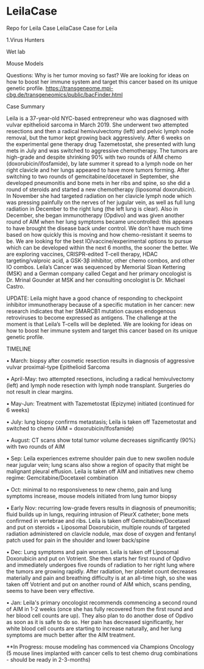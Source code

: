 # LeilaCase
Repo for Leila Case 
LeilaCase
Case for Leila

1.Virus Hunters

Wet lab

Mouse Models

Questions: Why is her tumor moving so fast?
We are looking for ideas on how to boost her immune system and target this cancer based on its unique genetic profile.
https://transgeneome.mpi-cbg.de/transgeneomics/public/bacFinder.html

Case Summary

Leila is a 37-year-old NYC-based entrepreneur who was diagnosed with vulvar epithelioid sarcoma in March 2019. She underwent two attempted resections and then a radical hemivulvectomy (left) and pelvic lymph node removal, but the tumor kept growing back aggressively. After 6 weeks on the experimental gene therapy drug Tazemetostat, she presented with lung mets in July and was switched to aggressive chemotherapy. The tumors are high-grade and despite shrinking 90% with two rounds of AIM chemo (doxorubicin/ifosfamide), by late summer it spread to a lymph node on her right clavicle and her lungs appeared to have more tumors forming. After switching to two rounds of gemcitabine/docetaxel in September, she developed pneumonitis and bone mets in her ribs and spine, so she did a round of steroids and started a new chemotherapy (liposomal doxorubicin). In November she had targeted radiation on her clavicle lymph node which was pressing painfully on the nerves of her jugular vein, as well as full lung radiation in December to the right lung (the left lung is clear). Also in December, she began immunotherapy (Opdivo) and was given another round of AIM when her lung symptoms became uncontrolled: this appears to have brought the disease back under control. We don’t have much time based on how quickly this is moving and how chemo-resistant it seems to be. We are looking for the best IO/vaccine/experimental options to pursue which can be developed within the next 6 months, the sooner the better. We are exploring vaccines, CRISPR-edited T-cell therapy, HDAC targeting/valproic acid, a GSK-3β inhibitor, other chemo combos, and other IO combos. Leila’s Cancer was sequenced by Memorial Sloan Kettering (MSK) and a German company called Cegat and her primary oncologist is Dr. Mrinal Gounder at MSK and her consulting oncologist is Dr. Michael Castro.

UPDATE: Leila might have a good chance of responding to checkpoint inhibitor immunotherapy because of a specific mutation in her cancer: new research indicates that her SMARCB1 mutation causes endogenous retroviruses to become expressed as antigens. The challenge at the moment is that Leila’s T-cells will be depleted. We are looking for ideas on how to boost her immune system and target this cancer based on its unique genetic profile.

TIMELINE

• March: biopsy after cosmetic resection results in diagnosis of aggressive vulvar proximal-type Epithelioid Sarcoma

• April-May: two attempted resections, including a radical hemivulvectomy (left) and lymph node resection with lymph node transplant. Surgeries do not result in clear margins.

• May-Jun: Treatment with Tazemetostat (Epizyme) initiated (continued for 6 weeks)

• July: lung biopsy confirms metastasis; Leila is taken off Tazemetostat and switched to chemo (AIM = doxorubicin/Ifosfamide)

• August: CT scans show total tumor volume decreases significantly (90%) with two rounds of AIM

• Sep: Leila experiences extreme shoulder pain due to new swollen nodule near jugular vein; lung scans also show a region of opacity that might be malignant pleural effusion. Leila is taken off AIM and initiatives new chemo regime: Gemcitabine/Docetaxel combination

• Oct: minimal to no responsiveness to new chemo, pain and lung symptoms increase, mouse models initiated from lung tumor biopsy

• Early Nov: recurring low-grade fevers results in diagnosis of pneumonitis; fluid builds up in lungs, requiring intrusion of PleurX catheter; bone mets confirmed in vertebrae and ribs. Leila is taken off Gemcitabine/Docetaxel and put on steroids + Liposomal Doxorubicin, multiple rounds of targeted radiation administered on clavicle nodule, max dose of oxygen and fentanyl patch used for pain in the shoulder and lower back/spine

• Dec: Lung symptoms and pain worsen. Leila is taken off Liposomal Doxorubicin and put on Votrient. She then starts her first round of Opdivo and immediately undergoes five rounds of radiation to her right lung where the tumors are growing rapidly. After radiation, her platelet count decreases materially and pain and breathing difficulty is at an all-time high, so she was taken off Votrient and put on another round of AIM which, scans pending, seems to have been very effective.

• Jan: Leila's primary oncologist recommends commencing a second round of AIM in 1-2 weeks (once she has fully recovered from the first round and her blood cell counts are up). They also plan to do another dose of Opdivo as soon as it is safe to do so. Her pain has decreased significantly, her white blood cell counts are starting to increase naturally, and her lung symptoms are much better after the AIM treatment.

**In Progress: mouse modeling has commenced via Champions Oncology (5 mouse lines implanted with cancer cells to test chemo drug combinations - should be ready in 2-3-months)

